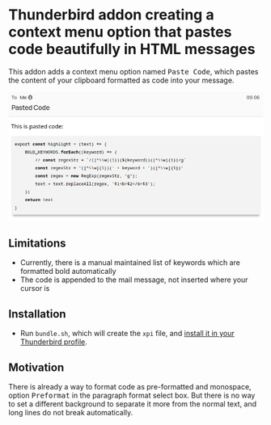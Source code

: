 # Thunderbird addon creating a context menu option that pastes code beautifully in HTML messages

This addon adds a context menu option named <kbd>Paste Code</kbd>, which pastes the content of your clipboard formatted as code into your message.

![pasted-code](images/pasted-code.png)

## Limitations

* Currently, there is a manual maintained list of keywords which are formatted bold automatically
* The code is appended to the mail message, not inserted where your cursor is

## Installation

* Run `bundle.sh`, which will create the `xpi` file, and [install it in your Thunderbird profile](https://support.mozilla.org/en-US/kb/installing-addon-thunderbird).

## Motivation

There is already a way to format code as pre-formatted and monospace, option <kbd>Preformat</kbd> in the paragraph format select box. But there is no way to set a different background to separate it more from the normal text, and long lines do not break automatically.
